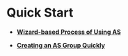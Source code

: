 # Quick Start<a name="EN-US_TOPIC_0042018358"></a>

-   **[Wizard-based Process of Using AS](wizard-based-process-of-using-as.md)**  

-   **[Creating an AS Group Quickly](creating-an-as-group-quickly.md)**  


